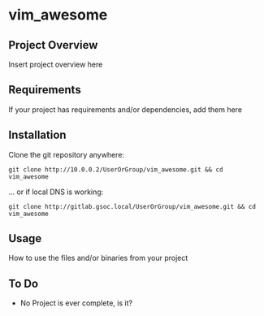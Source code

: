 # vim_awesome


## Project Overview
Insert project overview here


## Requirements
If your project has requirements and/or dependencies, add them here


## Installation
Clone the git repository anywhere:

    git clone http://10.0.0.2/UserOrGroup/vim_awesome.git && cd vim_awesome

... or if local DNS is working:

    git clone http://gitlab.gsoc.local/UserOrGroup/vim_awesome.git && cd vim_awesome


## Usage
How to use the files and/or binaries from your project


## To Do
* No Project is ever complete, is it?
